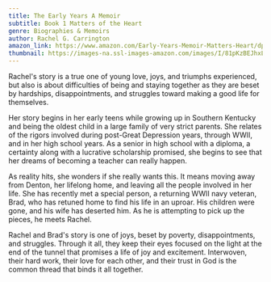 ```yaml
---
title: The Early Years A Memoir
subtitle: Book 1 Matters of the Heart
genre: Biographies & Memoirs
author: Rachel G. Carrington
amazon_link: https://www.amazon.com/Early-Years-Memoir-Matters-Heart/dp/1648952143/ref=tmm_pap_swatch_0?_encoding=UTF8&qid=1643549860&sr=8-1
thumbnail: https://images-na.ssl-images-amazon.com/images/I/81pKzBEJhxL.jpg
---
```

Rachel's story is a true one of young love, joys, and triumphs experienced, but also is about difficulties of being and staying together as they are beset by hardships, disappointments, and struggles toward making a good life for themselves.

Her story begins in her early teens while growing up in Southern Kentucky and being the oldest child in a large family of very strict parents. She relates of the rigors involved during post-Great Depression years, through WWII, and in her high school years. As a senior in high school with a diploma, a certainty along with a lucrative scholarship promised, she begins to see that her dreams of becoming a teacher can really happen.

As reality hits, she wonders if she really wants this. It means moving away from Denton, her lifelong home, and leaving all the people involved in her life. She has recently met a special person, a returning WWII navy veteran, Brad, who has retuned home to find his life in an uproar. His children were gone, and his wife has deserted him. As he is attempting to pick up the pieces, he meets Rachel.

Rachel and Brad's story is one of joys, beset by poverty, disappointments, and struggles. Through it all, they keep their eyes focused on the light at the end of the tunnel that promises a life of joy and excitement. Interwoven, their hard work, their love for each other, and their trust in God is the common thread that binds it all together.